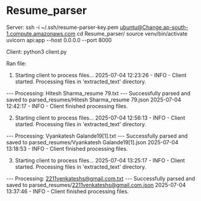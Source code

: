 # Resume_parser
Server:
 ssh -i ~/.ssh/resume-parser-key.pem ubuntu@Change.ap-south-1.compute.amazonaws.com
 cd Resume_parser/
 source venv/bin/activate
 uvicorn api:app --host 0.0.0.0 --port 8000

Client:
 python3 client.py


Ran file:
1. Starting client to process files...
2025-07-04 12:23:26 - INFO - Client started. Processing files in 'extracted_text' directory.

--- Processing: Hitesh Sharma_resume 79.txt ---
Successfully parsed and saved to parsed_resumes/Hitesh Sharma_resume 79.json
2025-07-04 12:42:17 - INFO - Client finished processing files.

2. Starting client to process files...
2025-07-04 12:56:13 - INFO - Client started. Processing files in 'extracted_text' directory.

--- Processing: Vyankatesh Galande19[1].txt ---
Successfully parsed and saved to parsed_resumes/Vyankatesh Galande19[1].json
2025-07-04 13:18:53 - INFO - Client finished processing files.

3. Starting client to process files...
2025-07-04 13:25:17 - INFO - Client started. Processing files in 'extracted_text' directory.

--- Processing: 2211venkateshs@gmail.com.txt ---
Successfully parsed and saved to parsed_resumes/2211venkateshs@gmail.com.json
2025-07-04 13:37:46 - INFO - Client finished processing files.